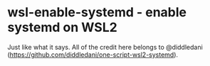 # wsl-enable-systemd - enable systemd on WSL2

Just like what it says. All of the credit here belongs to @diddledani (https://github.com/diddledani/one-script-wsl2-systemd).